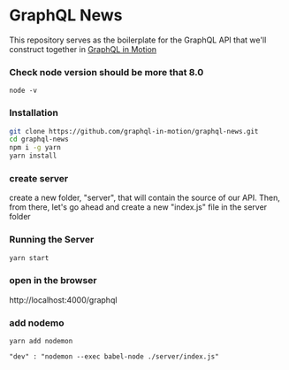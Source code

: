 # GraphQL News  
This repository serves as the boilerplate for the GraphQL API that we'll construct together in [GraphQL in Motion](https://livevideo.manning.com/course/32/graphql-in-motion)

### Check node version should be more that 8.0
```
node -v
```

### Installation
```sh
git clone https://github.com/graphql-in-motion/graphql-news.git
cd graphql-news
npm i -g yarn
yarn install
```  
### create server
create a new folder, "server", that will contain the source of our API. Then, from there, let's go ahead and create a new "index.js" file in the server folder


### Running the Server
```sh
yarn start
```
### open in the browser

http://localhost:4000/graphql

### add nodemo
```
yarn add nodemon
```
```
"dev" : "nodemon --exec babel-node ./server/index.js"
```